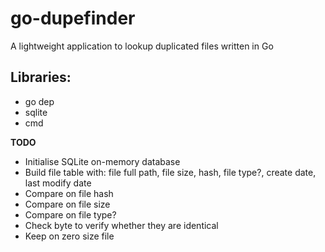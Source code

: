 # go-dupefinder
A lightweight application to lookup duplicated files written in Go

Libraries:
----------
* go dep
* sqlite
* cmd


**TODO**
* Initialise SQLite on-memory database
* Build file table with: file full path, file size, hash, file type?, create date, last modify date
* Compare on file hash
* Compare on file size
* Compare on file type?
* Check byte to verify whether they are identical
* Keep on zero size file
